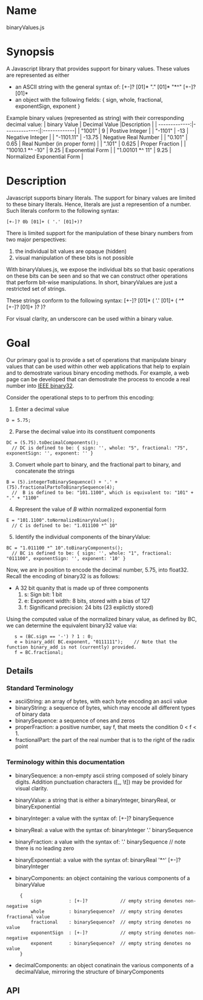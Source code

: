 # Name
binaryValues.js

# Synopsis
A Javascript library that provides support for binary values.  These values are represented as either
   * an ASCII string with the general syntax of:  [+-]? [01]* "." [01]* "\*^" [+-]? [01]*
   * an object with the following fields:  { sign, whole, fractional, exponentSign, exponent }

Example binary values (represented as string) with their corresponding decimal value:
| binary Value   | Decimal Value |Description  |
| -------------:|--------------:|:-------------|
| "1001"      | 9 | Postive Integer |
| "-1101"     | -13 | Negative Integer |
| "-1101.11"   | -13.75 | Negative Real Number |
| "0.101" | 0.65 | Real Number (in proper form) |
| ".101" | 0.625 | Proper Fraction |
| "10010.1 \*^ -10" | 9.25 | Exponential Form |
| "1.00101 \*^ 11" | 9.25 | Normalized Exponential Form |


# Description
Javascript supports binary literals. The support for binary values are limited to these 
binary literals. Hence, literals are just a represention of a number.  Such literals conform 
to the following syntax:
```
[+-]? 0b [01]+ ( '.' [01]+)?
```
There is limited support for the manipulation of these binary numbers from two major perspectives:
  1. the individual bit values are opaque (hidden)
  1. visual manipulation of these bits is not possible

With binaryValues.js, we expose the individual bits so that basic operations 
on these bits can be seen and so that we can construct other operations that 
perform bit-wise manipulations.  In short, binaryValues are just a restricted
set of strings.

These strings conform to the following syntax:
          [+-]? [01]* ( '.' [01]+ ( ^* [+-]? [01]+ )? )?

For visual clarity, an underscore can be used within a binary value.

# Goal
Our primary goal is to provide a set of operations that manipulate binary values that can be used
within other web applications that help to explain and to demostrate various binary encoding methods. 
For example, a web page can be developed that can demostrate the process to encode a real number into 
[IEEE binary32](https://en.wikipedia.org/wiki/Single-precision_floating-point_format).  

Consider the operational steps to to perfrom this encoding:

1. Enter a decimal value
```
D = 5.75;
```
2. Parse the decimal value into its constituent components
```
DC = (5.75).toDecimalComponents();  
  // DC is defined to be: { sign: '', whole: "5", fractional: "75", exponentSign: '', exponent: '' }
```
3. Convert whole part to binary, and the fractional part to binary, and concatenate the strings
```
B = (5).integerToBinarySequence() + '.' + (75).fractionalPartoToBinarySequence(4);
  //  B is defined to be: "101.1100", which is equivalent to: "101" + "." + "1100"
```
4. Represent the value of _B_ within normalized exponential form
```
E = "101.1100".toNormalizeBinaryValue();
  // C is defined to be: "1.011100 *^ 10"
```
5. Identify the individual components of the binaryValue:
```
BC = "1.011100 *^ 10".toBinaryComponents();
  // BC is defined to be: { sign: '', whole: "1", fractional: "011100", exponentSign: '', exponent: '10' }
```

Now, we are in position to encode the decimal number, 5.75, into float32.  Recall the encoding of binary32 is as follows:
  * A 32 bit quanity that is made up of three components
    1.  s: Sign bit:  1 bit
    2.  e: Exponent width: 8 bits, stored with a bias of 127
    3.  f: Significand precision: 24 bits (23 explictly stored)

Using the computed value of the normalized binary value, as defined by BC, we can determine the equivalent binary32 value via:
```
   s = (BC.sign == '-') ? 1 : 0;
   e = binary_add( BC.exponent, "0111111");    // Note that the function binary_add is not (currently) provided.
   f = BC.fractional;
```

## Details

### Standard Terminology
  * asciiString:       an array of bytes, with each byte encoding an ascii value
  * binaryString:      a sequence of bytes, which may encode all different types of binary data 
  * binarySequence:    a sequence of ones and zeros 
  * properFraction:	   a positive number, say f, that meets the condition 0 < f < 1.
  *	fractionalPart:    the part of the real number that is to the right of the radix point

### Terminology within this documentation
  * binarySequence:    a non-empty ascii string composed of solely binary digits. Addition punctuation
                       characters ([_, \t]) may be provided for visual clarity.

  *  binaryValue:      a string that is either a binaryInteger, binaryReal, or binaryExponential

  * binaryInteger:     a value with the syntax of: [+-]? binarySequence 
  * binaryReal:        a value with the syntax of: binaryInteger '.' binarySequence
  * binaryFraction:    a value with the syntax of: '.' binarySequence     						// note there is no leading zero
  * binaryExponential: a value with the syntax of: binaryReal '\*^' [+-]? binaryInteger  

  * binaryComponents:  an object containing the various components of a binaryValue
  ```
       {
           sign          : [+-]?            // empty string denotes non-negative
           whole         : binarySequence?  // empty string denotes fractional value 
           fractional    : binarySequence?  // empty string denotes no value
           exponentSign  : [+-]?            // empty string denotes non-negative
           exponent      : binarySequence?  // empty string denotes no value
       }
  ```
  * decimalComponents: an object conatinain the various components of a decimalValue, mirroring the structure of binaryComponents

## API
